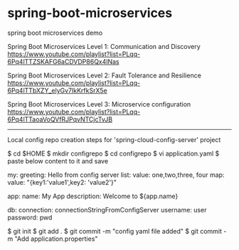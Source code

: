 # spring-boot-microservices
spring boot microservices demo

Spring Boot Microservices Level 1: Communication and Discovery
https://www.youtube.com/playlist?list=PLqq-6Pq4lTTZSKAFG6aCDVDP86Qx4lNas

Spring Boot Microservices Level 2: Fault Tolerance and Resilience
https://www.youtube.com/playlist?list=PLqq-6Pq4lTTbXZY_elyGv7IkKrfkSrX5e

Spring Boot Microservices Level 3: Microservice configuration
https://www.youtube.com/playlist?list=PLqq-6Pq4lTTaoaVoQVfRJPqvNTCjcTvJB

------------------------------------------------------------------------

Local config repo creation steps for 'spring-cloud-config-server' project

$ cd $HOME
$ mkdir configrepo
$ cd configrepo
$ vi application.yaml
$ paste below content to it and save

my:
  greeting: Hello from config server
  list:
    value: one,two,three, four
  map:
    value: "{key1:'value1',key2: 'value2'}"

app:
  name: My App
  description: Welcome to ${app.name}

db:
  connection: connectionStringFromConfigServer
  username: user
  password: pwd
  
$ git init
$ git add .
$ git commit -m "config yaml file added"
$ git commit -m "Add application.properties"
